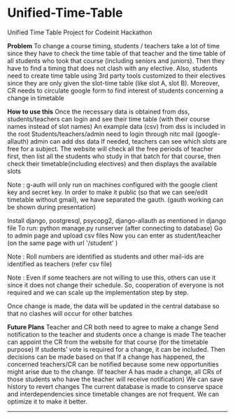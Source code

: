 # Unified-Time-Table

Unified Time Table Project for Codeinit Hackathon

**Problem**
To change a course timing, students / teachers take a lot of time since they have to check the time table of that teacher and the time table of all students who took that course (including seniors and juniors). Then they have to find a timing that does not clash with any elective. Also, students need to create time table using 3rd party tools customized to their electives since they are only given the slot-time table (like slot A, slot B). Moreover, CR needs to circulate google form to find interest of students concerning a change in timetable


**How to use this**
Once the necessary data is obtained from dss, students/teachers can login and see their time table (with their course names instead of slot names)
An example data (csv) from dss is included in the root
Students/teachers/admin need to login through nitc mail (google-allauth)
admin can add dss data
If needed, teachers can see which slots are free for a subject. The website will check all the free periods of teacher first, then list all the students who study in that batch for that course, then check their timetable(including electives) and then displays the available slots

Note : g-auth will only run on machines configured with the google client key and secret key. In order to make it public (so that we can see/edit timetable without gmail), we have separated the gauth. (gauth working can be shown during presentation)

Install django, postgresql, psycopg2, django-allauth as mentioned in django file
To run: python manage.py runserver (after connecting to database)
Go to admin page and upload csv files 
Now you can enter as student/teacher (on the same page with url '/student' )

Note : Roll numbers are identified as students and other mail-ids are identified as teachers (refer csv file)

Note : Even if some teachers are not willing to use this, others can use it since it does not change their schedule. So, cooperation of everyone is not required and we can scale up the implementation step by step.

Once change is made, the data will be updated in the central database so that no clashes will occur for other batches

**Future Plans**
Teacher and CR both need to agree to make a change
Send notification to the teacher and students once a change is made
The teacher can appoint the CR from the website for that course (for the timetable purpose)
If students’ vote is required for a change, it can be included. Then decisions can be made based on that
If a change has happened, the concerned teachers/CR can be notified because some new opportunities might arise due to the change. (If teacher A has made a change, all CRs of those students who have the teacher will receive notification)
We can save history to revert changes
The current database is made to conserve space and interdependencies since timetable changes are not frequent. We can optimize it to make it better.

****

